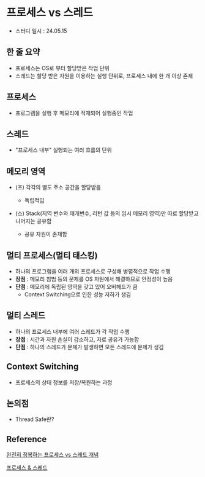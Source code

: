 # 프로세스 vs 스레드
- 스터디 일시 : 24.05.15

## 한 줄 요약
 - 프로세스는 OS로 부터 할당받은 작업 단위
 - 스레드는 할당 받은 자원을 이용하는 실행 단위로, 프로세스 내에 한 개 이상 존재


## 프로세스
 - 프로그램을 실행 후 메모리에 적재되어 실행중인 작업

## 스레드
 - "프로세스 내부" 실행되는 여러 흐름의 단위

## 메모리 영역
 - (프) 각각의 별도 주소 공간을 할당받음
   - 독립적임
 
 - (스) Stack(지역 변수와 매개변수, 리턴 값 등의 임시 메모리 영역)만 따로 할당받고 나머지는 공유함
   - 공유 자원이 존재함


## 멀티 프로세스(멀티 태스킹)
 - 하나의 프로그램을 여러 개의 프로세스로 구성해 병렬적으로 작업 수행
 - **장점** : 메모리 침범 등의 문제를 OS 차원에서 해결하므로 안정성이 높음
 - **단점** : 메모리에 독립된 영역을 갖고 있어 오버헤드가 큼
   - Context Switching으로 인한 성능 저하가 생김

## 멀티 스레드
 - 하나의 프로세스 내부에 여러 스레드가 각 작업 수행
 - **장점** : 시간과 자원 손실이 감소하고, 자료 공유가 가능함
 - **단점** : 하나의 스레드가 문제가 발생하면 모든 스레드에 문제가 생김

## Context Switching
 - 프로세스의 상태 정보를 저장/복원하는 과정


## 논의점
 - Thread Safe란?


## Reference
[완전히 정복하는 프로세스 vs 스레드 개념](https://inpa.tistory.com/entry/%F0%9F%91%A9%E2%80%8D%F0%9F%92%BB-%ED%94%84%EB%A1%9C%EC%84%B8%EC%8A%A4-%E2%9A%94%EF%B8%8F-%EC%93%B0%EB%A0%88%EB%93%9C-%EC%B0%A8%EC%9D%B4)

[프로세스 & 스레드](https://gyoogle.dev/blog/computer-science/operating-system/Process%20vs%20Thread.html)